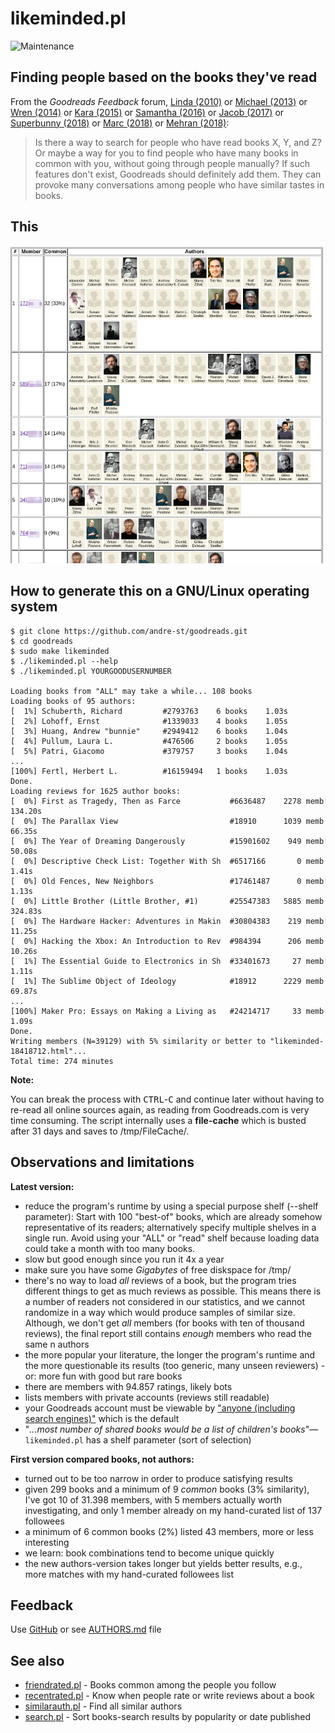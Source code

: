# likeminded.pl

![Maintenance](https://img.shields.io/maintenance/yes/2018.svg)


## Finding people based on the books they've read

From the _Goodreads Feedback_ forum, 
[Linda (2010)](https://www.goodreads.com/topic/show/298531-is-there-an-option-to-do-a-general-search-for-people-with-similar-readin)
or [Michael (2013)](https://www.goodreads.com/topic/show/1619830-finding-friends-using-compare-books)
or [Wren (2014)](https://www.goodreads.com/topic/show/1790589-what-if-there-was-a-recommended-friends-feature) 
or [Kara (2015)](https://www.goodreads.com/topic/show/17019858-compare-books-suggestion)
or [Samantha (2016)](https://www.goodreads.com/topic/show/18167287-users-like-you-feature-suggestion)
or [Jacob (2017)](https://www.goodreads.com/topic/show/18433578-find-me-a-friend-with-same-taste-for-books)
or [Superbunny (2018)](https://www.goodreads.com/topic/show/19361289-searching-others-with-similar-taste-to-mine)
or [Marc (2018)](https://www.goodreads.com/topic/show/19252693-new-suggestion-to-find-like-minded-people)
or [Mehran (2018)](https://www.goodreads.com/topic/show/19397936-finding-people-based-on-the-books-they-ve-read):
> Is there a way to search for people who have read books X, Y, and Z? Or maybe
> a way for you to find people who have many books in common with you, without
> going through people manually? If such features don't exist, Goodreads should
> definitely add them. They can provoke many conversations among people who have
> similar tastes in books. 



## This

![Screenshot](likeminded.png?raw=true "Screenshot")



## How to generate this on a GNU/Linux operating system

```
$ git clone https://github.com/andre-st/goodreads.git
$ cd goodreads
$ sudo make likeminded
$ ./likeminded.pl --help
$ ./likeminded.pl YOURGOODUSERNUMBER

Loading books from "ALL" may take a while... 108 books
Loading books of 95 authors:
[  1%] Schuberth, Richard         #2793763    6 books    1.03s
[  2%] Lohoff, Ernst              #1339033    4 books    1.05s
[  3%] Huang, Andrew "bunnie"     #2949412    6 books    1.04s
[  4%] Pullum, Laura L.           #476506     2 books    1.05s
[  5%] Patri, Giacomo             #379757     3 books    1.04s
...
[100%] Fertl, Herbert L.          #16159494   1 books    1.03s
Done.
Loading reviews for 1625 author books:
[  0%] First as Tragedy, Then as Farce           #6636487    2278 memb     134.20s
[  0%] The Parallax View                         #18910      1039 memb      66.35s
[  0%] The Year of Dreaming Dangerously          #15901602    949 memb      50.08s
[  0%] Descriptive Check List: Together With Sh  #6517166       0 memb       1.41s
[  0%] Old Fences, New Neighbors                 #17461487      0 memb       1.13s
[  0%] Little Brother (Little Brother, #1)       #25547383   5885 memb     324.83s
[  0%] The Hardware Hacker: Adventures in Makin  #30804383    219 memb      11.25s
[  0%] Hacking the Xbox: An Introduction to Rev  #984394      206 memb      10.26s
[  1%] The Essential Guide to Electronics in Sh  #33401673     27 memb       1.11s
[  1%] The Sublime Object of Ideology            #18912      2229 memb      69.87s
...
[100%] Maker Pro: Essays on Making a Living as   #24214717     33 memb       1.09s
Done.
Writing members (N=39129) with 5% similarity or better to "likeminded-18418712.html"...
Total time: 274 minutes
```

**Note:**

You can break the process with <kbd>CTRL</kbd>-<kbd>C</kbd> and continue later
without having to re-read all online sources again, as reading from
Goodreads.com is very time consuming.  The script internally uses a
**file-cache** which is busted after 31 days and saves to /tmp/FileCache/.



## Observations and limitations

**Latest version:**
- reduce the program's runtime by using a special purpose shelf (--shelf parameter):
  Start with 100 "best-of" books, which are already somehow representative of
  its readers; alternatively specify multiple shelves in a single run.
  Avoid using your "ALL" or "read" shelf because loading data could take a 
  month with too many books.
- slow but good enough since you run it 4x a year
- make sure you have some _Gigabytes_ of free diskspace for /tmp/
- there's no way to load _all_ reviews of a book, but the program tries different 
  things to get as much reviews as possible.
  This means there is a number of readers not considered in our statistics,
  and we cannot randomize in a way which would produce samples of similar size.
  Although, we don't get _all_ members (for books with ten of thousand
  reviews), the final report still contains _enough_ members who read the 
  same n authors
- the more popular your literature, the longer the program's runtime and the 
  more questionable its results (too generic, many unseen reviewers) - or: 
  more fun with good but rare books
- there are members with 94.857 ratings, likely bots
- lists members with private accounts (reviews still readable)
- your Goodreads account must be viewable by 
  ["anyone (including search engines)"](https://www.goodreads.com/user/edit?tab=settings) 
  which is the default
- "_...most number of shared books would be a list of children's books_"—`likeminded.pl` has a shelf parameter (sort of selection)

**First version compared books, not authors:**
- turned out to be too narrow in order to produce satisfying results
- given 299 books and a minimum of 9 _common_ books (3% similarity), 
  I've got 10 of 31.398 members,
  with 5 members actually worth investigating, 
  and only 1 member already on my hand-curated list of 137 followees
- a minimum of 6 common books (2%) listed 43 members, more or less interesting
- we learn: book combinations tend to become unique quickly
- the new authors-version takes longer but yields better results, e.g.,
  more matches with my hand-curated followees list


## Feedback

Use [GitHub](https://github.com/andre-st/goodreads/issues) or see [AUTHORS.md](AUTHORS.md) file


## See also

- [friendrated.pl](friendrated.md) - Books common among the people you follow
- [recentrated.pl](recentrated.md) - Know when people rate or write reviews about a book
- [similarauth.pl](similarauth.md) - Find all similar authors
- [search.pl](search.md)           - Sort books-search results by popularity or date published
